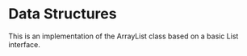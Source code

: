 # Data Structures

This is an implementation of the ArrayList class based on a basic List interface.

